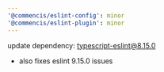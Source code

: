 ```yaml
---
'@commencis/eslint-config': minor
'@commencis/eslint-plugin': minor
---
```


update dependency: typescript-eslint@8.15.0

- also fixes eslint 9.15.0 issues
